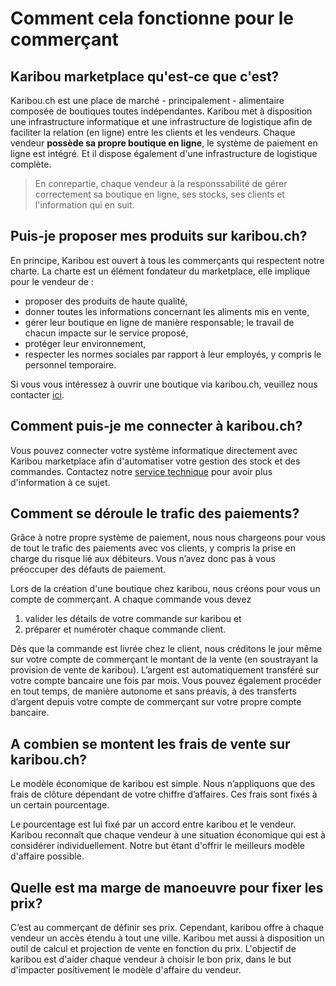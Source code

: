 # Comment cela fonctionne pour le commerçant

## Karibou marketplace qu'est-ce que c'est?
Karibou.ch est une place de marché - principalement - alimentaire composée de boutiques toutes indépendantes. Karibou met à disposition une infrastructure informatique et une infrastructure de logistique afin de faciliter la relation (en ligne) entre les clients et les vendeurs. Chaque vendeur **possède sa propre boutique en ligne**, le système de paiement en ligne est intégré. Et il dispose également d'une infrastructure de logistique complète.
> En conrepartie, chaque vendeur à la responssabilité de gérer correctement sa boutique en ligne, ses stocks, ses clients et l'information qui en suit. 


## Puis-je proposer mes produits sur karibou.ch?
En principe, Karibou est ouvert à tous les commerçants qui respectent notre charte. La charte est un élément fondateur du marketplace, elle implique pour le vendeur de :
* proposer des produits de haute qualité,
* donner toutes les informations concernant les aliments mis en vente,
* gérer leur boutique en ligne de manière responsable; le travail de chacun impacte sur le service proposé,
* protéger leur environnement,
* respecter les normes sociales par rapport à leur employés, y compris le personnel temporaire.

Si vous vous intéressez à ouvrir une boutique via karibou.ch, veuillez nous contacter [ici](hello@karibou.ch).

## Comment puis-je me connecter à karibou.ch?
Vous pouvez connecter votre système informatique directement avec Karibou marketplace afin d'automatiser votre gestion des stock et des commandes. Contactez notre [service technique](hello@karibou.ch) pour avoir plus d'information à ce sujet.

## Comment se déroule le trafic des paiements?
Grâce à notre propre système de paiement, nous nous chargeons pour vous de tout le trafic des paiements avec vos clients, y compris la prise en charge du risque lié aux débiteurs. Vous n’avez donc pas à vous préoccuper des défauts de paiement. 

Lors de la création d'une boutique chez karibou, nous créons pour vous un compte de commerçant. A chaque commande vous devez 
1. valider les détails de votre commande sur karibou et 
2. préparer et numéroter chaque commande client.

Dès que la commande est livrée chez le client, nous créditons le jour même sur votre compte de commerçant le montant de la vente (en soustrayant la provision de vente de karibou). L’argent est automatiquement transféré sur votre compte bancaire une fois par mois. 
Vous pouvez également procéder en tout temps, de manière autonome et sans préavis, à des transferts d’argent depuis votre compte de commerçant sur votre propre compte bancaire.

## A combien se montent les frais de vente sur karibou.ch?
Le modèle économique de karibou est  simple. Nous n’appliquons que des frais de clôture dépendant de votre chiffre d’affaires. Ces frais sont fixés à un certain pourcentage. 

Le pourcentage est lui fixé par un accord entre karibou et le vendeur. Karibou reconnaît que chaque vendeur à une situation économique qui est à considérer individuellement. Notre but étant d'offrir le meilleurs modèle d'affaire possible.  

## Quelle est ma marge de manoeuvre pour fixer les prix?
C’est au commerçant de définir ses prix. Cependant, karibou offre à chaque vendeur un accès étendu à tout une ville. Karibou met aussi à disposition un outil de calcul et projection de vente en fonction du prix. L'objectif de karibou est d'aider chaque vendeur à choisir le bon prix, dans le but d'impacter positivement le modèle d'affaire du vendeur. 

